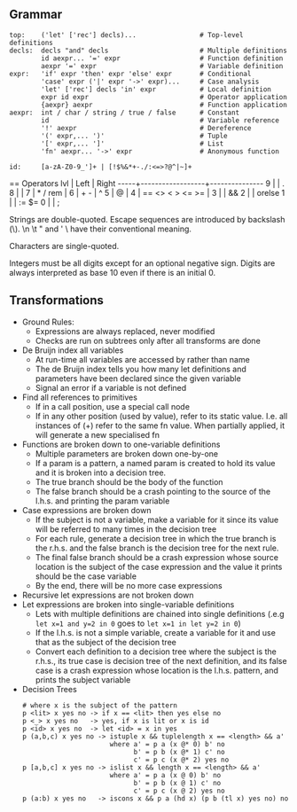 
Grammar
-------
```
top:    ('let' ['rec'] decls)...                # Top-level definitions
decls:  decls "and" decls                       # Multiple definitions
        id aexpr... '=' expr                    # Function definition
        aexpr '=' expr                          # Variable definition
expr:   'if' expr 'then' expr 'else' expr       # Conditional
        'case' expr ('|' expr '->' expr)...     # Case analysis
        'let' ['rec'] decls 'in' expr           # Local definition
        expr id expr                            # Operator application
        {aexpr} aexpr                           # Function application
aexpr:  int / char / string / true / false      # Constant
        id                                      # Variable reference
        '!' aexpr                               # Dereference
        '(' expr,... ')'                        # Tuple
        '[' expr,... ']'                        # List
        'fn' aexpr... '->' expr                 # Anonymous function

id:     [a-zA-Z0-9_']+ | [!$%&*+-./:<=>?@^|~]+
```

== Operators
 lvl | Left             | Right
-----+------------------+---------------
  9  |                  | .
  8  |                  |
  7  | * / rem          |
  6  | + -              | ^
  5  | @                |
  4  | == <> < > <= >=  |
  3  |                  | &&
  2  |                  | orelse
  1  |                  | := $=
  0  |                  | ;

Strings are double-quoted. Escape sequences are introduced by backslash (\\).
\n \t \" and \' \\ have their conventional meaning.

Characters are single-quoted.

Integers must be all digits except for an optional negative sign.
Digits are always interpreted as base 10 even if there is an initial 0.



Transformations
---------------
- Ground Rules:
  - Expressions are always replaced, never modified
  - Checks are run on subtrees only after all transforms are done
- De Bruijn index all variables
  - At run-time all variables are accessed by rather than name
  - The de Bruijn index tells you how many let definitions and
    parameters have been declared since the given variable
  - Signal an error if a variable is not defined
- Find all references to primitives
  - If in a call position, use a special call node
  - If in any other position (used by value), refer to its
    static value. I.e. all instances of (+) refer to the same
    fn value. When partially applied, it will generate a new
    specialised fn
- Functions are broken down to one-variable definitions
  - Multiple parameters are broken down one-by-one
  - If a param is a pattern, a named param is created to hold
    its value and it is broken into a decision tree.
  - The true branch should be the body of the function
  - The false branch should be a crash pointing to the source
    of the l.h.s. and printing the param variable
- Case expressions are broken down
  - If the subject is not a variable, make a variable for it
    since its value will be referred to many times in the
    decision tree
  - For each rule, generate a decision tree in which the true
    branch is the r.h.s. and the false branch is the decision
    tree for the next rule.
  - The final false branch should be a crash expression whose
    source location is the subject of the case expression and
    the value it prints should be the case variable
  - By the end, there will be no more case expressions
- Recursive let expressions are not broken down
- Let expressions are broken into single-variable definitions
  - Lets with multiple definitions are chained into single
    definitions (.e.g `let x=1 and y=2 in 0` goes to
    `let x=1 in let y=2 in 0`)
  - If the l.h.s. is not a simple variable, create a variable
    for it and use that as the subject of the decision tree
  - Convert each definition to a decision tree where the subject
    is the r.h.s., its true case is decision tree of the next
    definition, and its false case is a crash expression whose
    location is the l.h.s. pattern, and prints the subject
    variable
- Decision Trees
  ```
  # where x is the subject of the pattern
  p <lit> x yes no -> if x == <lit> then yes else no
  p <_> x yes no   -> yes, if x is lit or x is id
  p <id> x yes no  -> let <id> = x in yes
  p (a,b,c) x yes no -> istuple x && tuplelength x == <length> && a'
                        where a' = p a (x @* 0) b' no
                              b' = p b (x @* 1) c' no
                              c' = p c (x @* 2) yes no
  p [a,b,c] x yes no -> islist x && length x == <length> && a'
                        where a' = p a (x @ 0) b' no
                              b' = p b (x @ 1) c' no
                              c' = p c (x @ 2) yes no
  p (a:b) x yes no   -> iscons x && p a (hd x) (p b (tl x) yes no) no
  ```

